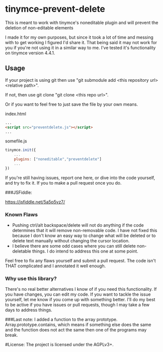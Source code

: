 # tinymce-prevent-delete
This is meant to work with tinymce's noneditable plugin and will prevent the deletion of non-editable elements

I made it for my own purposes, but since it took a lot of time and messing with to get working I figured I'd share it.  That being said it may not work for you if you're not using it in a similar way to me.  I've tested it's functionality on tinymce version 4.4.1.

## Usage

If your project is using git then use "git submodule add \<this repository url\> \<relative path\>".

If not, then use git clone "git clone \<this repo url\>".

Or if you want to feel free to just save the file by your own means.

index.html
```html
...
<script src="preventdelete.js"></script>
...
```
somefile.js
```javascript
tinymce.init({
	...
	plugins: ["noneditable","preventdelete"]
	...
})
```

If you're still having issues, report one here, or dive into the code yourself, and try to fix it.  If you to make a pull request once you do.

###JSFiddle:

https://jsfiddle.net/5a5p5vz7/

### Known Flaws
  - Pushing ctrl/alt backspace/delete will not do anything if the code determines that it will remove non-removable code.  I have not fixed this because I don't know an easy way to change what will be deleted or to delete text manually without changing the cursor location.  
  - I believe there are some odd cases where you can still delete non-deletable things.  I do intend to address this one at some point.
  
Feel free to fix any flaws yourself and submit a pull request.  The code isn't THAT complicated and I annotated it well enough.

### Why use this library?
There's no real better alternatives I know of if you need this functionality.  If you have changes, you can edit my code.  If you want to tackle the issue yourself, let me know if you come up with something better.  I'll do my best to be active if you have issues or pull requests, though I may take a few days to address things.


###Last note:
I added a function to the array prototype.  Array.prototype.contains, which means if something else does the same and the function does not act the same then one of the programs may break.

#License:
The project is licensed under the AGPLv3+.

